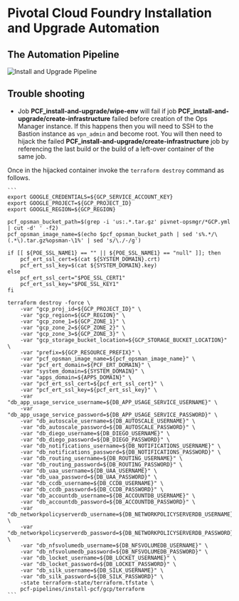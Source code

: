 # Pivotal Cloud Foundry Installation and Upgrade Automation

## The Automation Pipeline

![Install and Upgrade Pipeline](../../docs/images/pcf-install-and-upgrade-pipeline.png)

## Trouble shooting

* Job **PCF_install-and-upgrade/wipe-env** will fail if job **PCF_install-and-upgrade/create-infrastructure** failed before creation of the Ops Manager instance. If this happens then you will need to SSH to the Bastion instance as `vpn_admin` and become root. You will then need to hijack the failed **PCF_install-and-upgrade/create-infrastructure** job by referencing the last build or the build of a left-over container of the same job.

Once in the hijacked container invoke the `terraform destroy` command as follows.

    ```
    export GOOGLE_CREDENTIALS=${GCP_SERVICE_ACCOUNT_KEY}
    export GOOGLE_PROJECT=${GCP_PROJECT_ID}
    export GOOGLE_REGION=${GCP_REGION}
    
    pcf_opsman_bucket_path=$(grep -i 'us:.*.tar.gz' pivnet-opsmgr/*GCP.yml | cut -d' ' -f2)
    pcf_opsman_image_name=$(echo $pcf_opsman_bucket_path | sed 's%.*/\(.*\).tar.gz%opsman-\1%' | sed 's/\./-/g')

    if [[ ${POE_SSL_NAME1} == "" || ${POE_SSL_NAME1} == "null" ]]; then
        pcf_ert_ssl_cert=$(cat ${SYSTEM_DOMAIN}.crt)
        pcf_ert_ssl_key=$(cat ${SYSTEM_DOMAIN}.key)
    else
        pcf_ert_ssl_cert="$POE_SSL_CERT1"
        pcf_ert_ssl_key="$POE_SSL_KEY1"
    fi
    
    terraform destroy -force \
        -var "gcp_proj_id=${GCP_PROJECT_ID}" \
        -var "gcp_region=${GCP_REGION}" \
        -var "gcp_zone_1=${GCP_ZONE_1}" \
        -var "gcp_zone_2=${GCP_ZONE_2}" \
        -var "gcp_zone_3=${GCP_ZONE_3}" \
        -var "gcp_storage_bucket_location=${GCP_STORAGE_BUCKET_LOCATION}" \
        -var "prefix=${GCP_RESOURCE_PREFIX}" \
        -var "pcf_opsman_image_name=${pcf_opsman_image_name}" \
        -var "pcf_ert_domain=${PCF_ERT_DOMAIN}" \
        -var "system_domain=${SYSTEM_DOMAIN}" \
        -var "apps_domain=${APPS_DOMAIN}" \
        -var "pcf_ert_ssl_cert=${pcf_ert_ssl_cert}" \
        -var "pcf_ert_ssl_key=${pcf_ert_ssl_key}" \
        -var "db_app_usage_service_username=${DB_APP_USAGE_SERVICE_USERNAME}" \
        -var "db_app_usage_service_password=${DB_APP_USAGE_SERVICE_PASSWORD}" \
        -var "db_autoscale_username=${DB_AUTOSCALE_USERNAME}" \
        -var "db_autoscale_password=${DB_AUTOSCALE_PASSWORD}" \
        -var "db_diego_username=${DB_DIEGO_USERNAME}" \
        -var "db_diego_password=${DB_DIEGO_PASSWORD}" \
        -var "db_notifications_username=${DB_NOTIFICATIONS_USERNAME}" \
        -var "db_notifications_password=${DB_NOTIFICATIONS_PASSWORD}" \
        -var "db_routing_username=${DB_ROUTING_USERNAME}" \
        -var "db_routing_password=${DB_ROUTING_PASSWORD}" \
        -var "db_uaa_username=${DB_UAA_USERNAME}" \
        -var "db_uaa_password=${DB_UAA_PASSWORD}" \
        -var "db_ccdb_username=${DB_CCDB_USERNAME}" \
        -var "db_ccdb_password=${DB_CCDB_PASSWORD}" \
        -var "db_accountdb_username=${DB_ACCOUNTDB_USERNAME}" \
        -var "db_accountdb_password=${DB_ACCOUNTDB_PASSWORD}" \
        -var "db_networkpolicyserverdb_username=${DB_NETWORKPOLICYSERVERDB_USERNAME}" \
        -var "db_networkpolicyserverdb_password=${DB_NETWORKPOLICYSERVERDB_PASSWORD}" \
        -var "db_nfsvolumedb_username=${DB_NFSVOLUMEDB_USERNAME}" \
        -var "db_nfsvolumedb_password=${DB_NFSVOLUMEDB_PASSWORD}" \
        -var "db_locket_username=${DB_LOCKET_USERNAME}" \
        -var "db_locket_password=${DB_LOCKET_PASSWORD}" \
        -var "db_silk_username=${DB_SILK_USERNAME}" \
        -var "db_silk_password=${DB_SILK_PASSWORD}" \
        -state terraform-state/terraform.tfstate \
        pcf-pipelines/install-pcf/gcp/terraform
    ```